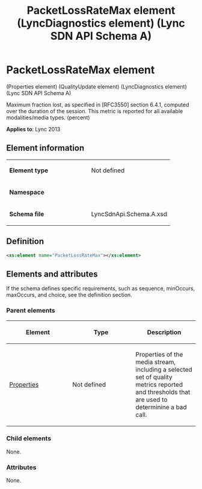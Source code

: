﻿---
title: PacketLossRateMax element (LyncDiagnostics element) (Lync SDN API Schema A)
TOCTitle: PacketLossRateMax element
ms:assetid: 26a34ada-139b-380e-cae6-6badbfa9af65
ms:mtpsurl: https://msdn.microsoft.com/library/Dn439249(v=office.15)
ms:contentKeyID: 57260985
ms.date: 07/24/2014
mtps_version: v=office.15
dev_langs:
- xml
---

# PacketLossRateMax element 

(Properties element) (QualityUpdate element) (LyncDiagnostics element) (Lync SDN API Schema A)

Maximum fraction lost, as specified in \[RFC3550\] section 6.4.1, computed over the duration of the session. This metric is reported for all available modalities/media types. (percent)


**Applies to**: Lync 2013

## Element information

<table>
<colgroup>
<col style="width: 50%" />
<col style="width: 50%" />
</colgroup>
<tbody>
<tr class="odd">
<td><p><strong>Element type</strong></p></td>
<td><p>Not defined</p></td>
</tr>
<tr class="even">
<td><p><strong>Namespace</strong></p></td>
<td><p></p></td>
</tr>
<tr class="odd">
<td><p><strong>Schema file</strong></p></td>
<td><p>LyncSdnApi.Schema.A.xsd</p></td>
</tr>
</tbody>
</table>


## Definition

```xml
<xs:element name="PacketLossRateMax"></xs:element>
```

## Elements and attributes

If the schema defines specific requirements, such as sequence, minOccurs, maxOccurs, and choice, see the definition section.

### Parent elements

<table>
<colgroup>
<col style="width: 33%" />
<col style="width: 33%" />
<col style="width: 33%" />
</colgroup>
<thead>
<tr class="header">
<th><p>Element</p></th>
<th><p>Type</p></th>
<th><p>Description</p></th>
</tr>
</thead>
<tbody>
<tr class="odd">
<td><p><a href="properties-element-qualityupdate-element-sdn-api-schema-a.md">Properties</a></p></td>
<td><p>Not defined</p></td>
<td><p>Properties of the media stream, including a selected set of quality metrics reported and thresholds that are used to determinine a bad call.</p></td>
</tr>
</tbody>
</table>


### Child elements

None.

### Attributes

None.

